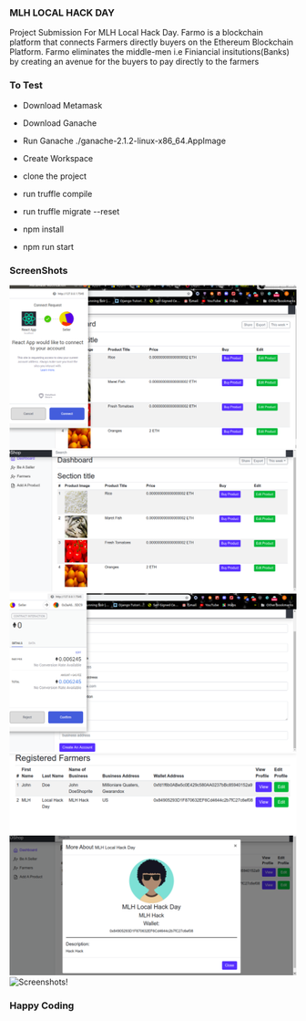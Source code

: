 ### MLH LOCAL HACK DAY

Project Submission For MLH Local Hack Day. Farmo is a blockchain platform that connects Farmers directly buyers on the Ethereum Blockchain Platform.
Farmo eliminates the middle-men i.e Finiancial insitutions(Banks) by creating an avenue for the buyers to pay directly to the farmers


### To Test
* Download Metamask
* Download Ganache
* Run Ganache ./ganache-2.1.2-linux-x86_64.AppImage

* Create Workspace
* clone the project
* run truffle compile
* run truffle migrate --reset
* npm install
* npm run start



### ScreenShots
![Screenshots!](/screenshots/mlh2.png "Screenshots")
![Screenshots!](/screenshots/mlh3.png "Screenshots")
![Screenshots!](/screenshots/mlh4.png "Screenshots")
![Screenshots!](/screenshots/mlh5.png "Screenshots")
![Screenshots!](/screenshots/mlh6.png "Screenshots")
![Screenshots!](/screenshots/mlh6.pn6ng "Screenshots")



### Happy Coding